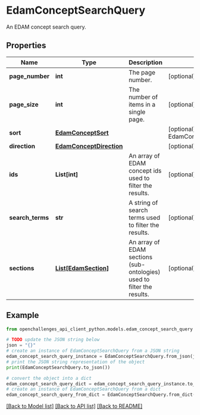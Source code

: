 # EdamConceptSearchQuery

An EDAM concept search query.

## Properties

Name | Type | Description | Notes
------------ | ------------- | ------------- | -------------
**page_number** | **int** | The page number. | [optional] [default to 0]
**page_size** | **int** | The number of items in a single page. | [optional] [default to 100]
**sort** | [**EdamConceptSort**](EdamConceptSort.md) |  | [optional] [default to EdamConceptSort.RELEVANCE]
**direction** | [**EdamConceptDirection**](EdamConceptDirection.md) |  | [optional] 
**ids** | **List[int]** | An array of EDAM concept ids used to filter the results. | [optional] 
**search_terms** | **str** | A string of search terms used to filter the results. | [optional] 
**sections** | [**List[EdamSection]**](EdamSection.md) | An array of EDAM sections (sub-ontologies) used to filter the results. | [optional] 

## Example

```python
from openchallenges_api_client_python.models.edam_concept_search_query import EdamConceptSearchQuery

# TODO update the JSON string below
json = "{}"
# create an instance of EdamConceptSearchQuery from a JSON string
edam_concept_search_query_instance = EdamConceptSearchQuery.from_json(json)
# print the JSON string representation of the object
print(EdamConceptSearchQuery.to_json())

# convert the object into a dict
edam_concept_search_query_dict = edam_concept_search_query_instance.to_dict()
# create an instance of EdamConceptSearchQuery from a dict
edam_concept_search_query_from_dict = EdamConceptSearchQuery.from_dict(edam_concept_search_query_dict)
```
[[Back to Model list]](../README.md#documentation-for-models) [[Back to API list]](../README.md#documentation-for-api-endpoints) [[Back to README]](../README.md)


